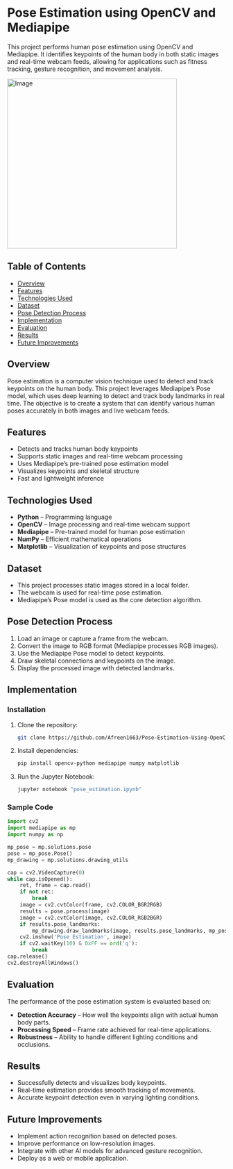 # Pose Estimation using OpenCV and Mediapipe

This project performs human pose estimation using OpenCV and Mediapipe. It identifies keypoints of the human body in both static images and real-time webcam feeds, allowing for applications such as fitness tracking, gesture recognition, and movement analysis.

<img width="391" alt="Image" src="https://github.com/user-attachments/assets/ffd6e943-6af6-461e-909c-7b1ace0b1268" />

## Table of Contents

- [Overview](#overview)
- [Features](#features)
- [Technologies Used](#technologies-used)
- [Dataset](#dataset)
- [Pose Detection Process](#pose-detection-process)
- [Implementation](#implementation)
- [Evaluation](#evaluation)
- [Results](#results)
- [Future Improvements](#future-improvements)

## Overview

Pose estimation is a computer vision technique used to detect and track keypoints on the human body. This project leverages Mediapipe’s Pose model, which uses deep learning to detect and track body landmarks in real time. The objective is to create a system that can identify various human poses accurately in both images and live webcam feeds.

## Features

- Detects and tracks human body keypoints
- Supports static images and real-time webcam processing
- Uses Mediapipe’s pre-trained pose estimation model
- Visualizes keypoints and skeletal structure
- Fast and lightweight inference

## Technologies Used

- **Python** – Programming language
- **OpenCV** – Image processing and real-time webcam support
- **Mediapipe** – Pre-trained model for human pose estimation
- **NumPy** – Efficient mathematical operations
- **Matplotlib** – Visualization of keypoints and pose structures

## Dataset

- This project processes static images stored in a local folder.
- The webcam is used for real-time pose estimation.
- Mediapipe’s Pose model is used as the core detection algorithm.

## Pose Detection Process

1. Load an image or capture a frame from the webcam.
2. Convert the image to RGB format (Mediapipe processes RGB images).
3. Use the Mediapipe Pose model to detect keypoints.
4. Draw skeletal connections and keypoints on the image.
5. Display the processed image with detected landmarks.

## Implementation

### Installation
1. Clone the repository:
   ```sh
   git clone https://github.com/Afreen1663/Pose-Estimation-Using-OpenCV.git
   ```
2. Install dependencies:
   ```sh
   pip install opencv-python mediapipe numpy matplotlib
   ```
3. Run the Jupyter Notebook:
   ```sh
   jupyter notebook "pose_estimation.ipynb"
   ```

### Sample Code
```python
import cv2
import mediapipe as mp
import numpy as np

mp_pose = mp.solutions.pose
pose = mp_pose.Pose()
mp_drawing = mp.solutions.drawing_utils

cap = cv2.VideoCapture(0)
while cap.isOpened():
    ret, frame = cap.read()
    if not ret:
        break
    image = cv2.cvtColor(frame, cv2.COLOR_BGR2RGB)
    results = pose.process(image)
    image = cv2.cvtColor(image, cv2.COLOR_RGB2BGR)
    if results.pose_landmarks:
        mp_drawing.draw_landmarks(image, results.pose_landmarks, mp_pose.POSE_CONNECTIONS)
    cv2.imshow('Pose Estimation', image)
    if cv2.waitKey(10) & 0xFF == ord('q'):
        break
cap.release()
cv2.destroyAllWindows()
```

## Evaluation

The performance of the pose estimation system is evaluated based on:

- **Detection Accuracy** – How well the keypoints align with actual human body parts.
- **Processing Speed** – Frame rate achieved for real-time applications.
- **Robustness** – Ability to handle different lighting conditions and occlusions.

## Results

- Successfully detects and visualizes body keypoints.
- Real-time estimation provides smooth tracking of movements.
- Accurate keypoint detection even in varying lighting conditions.

## Future Improvements

- Implement action recognition based on detected poses.
- Improve performance on low-resolution images.
- Integrate with other AI models for advanced gesture recognition.
- Deploy as a web or mobile application.

